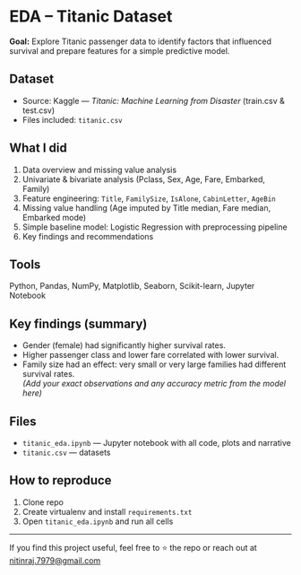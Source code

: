 # EDA – Titanic Dataset

**Goal:** Explore Titanic passenger data to identify factors that influenced survival and prepare features for a simple predictive model.

## Dataset
- Source: Kaggle — *Titanic: Machine Learning from Disaster* (train.csv & test.csv)
- Files included: `titanic.csv`

## What I did
1. Data overview and missing value analysis  
2. Univariate & bivariate analysis (Pclass, Sex, Age, Fare, Embarked, Family)  
3. Feature engineering: `Title`, `FamilySize`, `IsAlone`, `CabinLetter`, `AgeBin`  
4. Missing value handling (Age imputed by Title median, Fare median, Embarked mode)  
5. Simple baseline model: Logistic Regression with preprocessing pipeline  
6. Key findings and recommendations

## Tools
Python, Pandas, NumPy, Matplotlib, Seaborn, Scikit-learn, Jupyter Notebook

## Key findings (summary)
- Gender (female) had significantly higher survival rates.  
- Higher passenger class and lower fare correlated with lower survival.  
- Family size had an effect: very small or very large families had different survival rates.  
*(Add your exact observations and any accuracy metric from the model here)*

## Files
- `titanic_eda.ipynb` — Jupyter notebook with all code, plots and narrative  
- `titanic.csv` — datasets

## How to reproduce
1. Clone repo  
2. Create virtualenv and install `requirements.txt`  
3. Open `titanic_eda.ipynb` and run all cells

---

If you find this project useful, feel free to ⭐ the repo or reach out at nitinraj.7979@gmail.com
